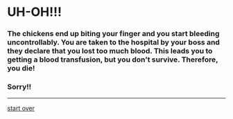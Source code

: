 # UH-OH!!!  
### The chickens end up biting your finger and you start bleeding uncontrollably. You are taken to the hospital by your boss and they declare that you lost too much blood. This leads you to getting a blood transfusion, but you don't survive. Therefore, you die!  
### Sorry!!
--- 
[start over](../beginning/start.md)
